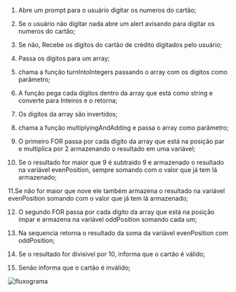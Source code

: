 1. Abre um prompt para o usuário digitar os numeros do cartão;

2. Se o usuário não digitar nada abre um alert avisando para digitar os numeros do cartão;

3. Se não, Recebe os dígitos do cartão de crédito digitados pelo usuário;

4. Passa os dígitos para um array;

5. chama a função turnIntoIntegers passando o array com os digitos como parâmetro;

6. A função pega cada dígitos dentro da array que está como string e converte para Inteiros e o retorna;

7. Os digitos da array são invertidos;

8. chama a função multiplyingAndAdding e passa o array como parâmetro;

9. O primeiro FOR passa por cada dígito da array que está na posição par e multiplica por 2 armazenando o resultado em uma variável;

10. Se o resultado for maior que 9 é subtraido 9 e armazenado o resultado na variável evenPosition, sempre somando com o valor que já tem lá armazenado;

11.Se não for maior que nove ele também armazena o resultado na variável evenPosition somando com o valor que já tem lá armazenado;

12. O segundo FOR passa por cada dígito da array que está na posição ímpar e armazena na variável oddPosition somando cada um;

13. Na sequencia retorna o resultado da soma da variável evenPosition com oddPosition;

14. Se o resultado for divisível por 10, informa que o cartão é válido;

15. Senão informa que o cartão é inválido;


![fluxograma](../fluxograma.jpeg)